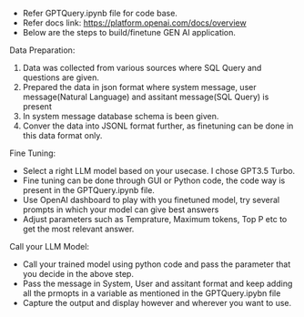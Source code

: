 - Refer GPTQuery.ipynb file for code base. 
- Refer docs link: https://platform.openai.com/docs/overview
- Below are the steps to build/finetune GEN AI application.

Data Preparation:
 1. Data was collected from various sources where SQL Query and questions are given.
 2. Prepared the data in json format where system message, user message(Natural Language) and assitant message(SQL Query) is present
 3. In system message database schema is been given.
 4. Conver the data into JSONL format further, as finetuning can be done in this data format only.

Fine Tuning:
  - Select a right LLM model based on your usecase. I chose GPT3.5 Turbo.
  - Fine tuning can be done through GUI or Python code, the code way is present in the GPTQuery.ipynb file.
  - Use OpenAI dashboard to play with you finetuned model, try several prompts in which your model can give best answers
  - Adjust parameters such as Temprature, Maximum tokens, Top P etc to get the most relevant answer.

Call your LLM Model:
  - Call your trained model using python code and pass the parameter that you decide in the above step.
  - Pass the message in System, User and assitant format and keep adding all the prmopts in a variable as mentioned in the GPTQuery.ipybn file
  -  Capture the output and display however and wherever you want to use.
    
